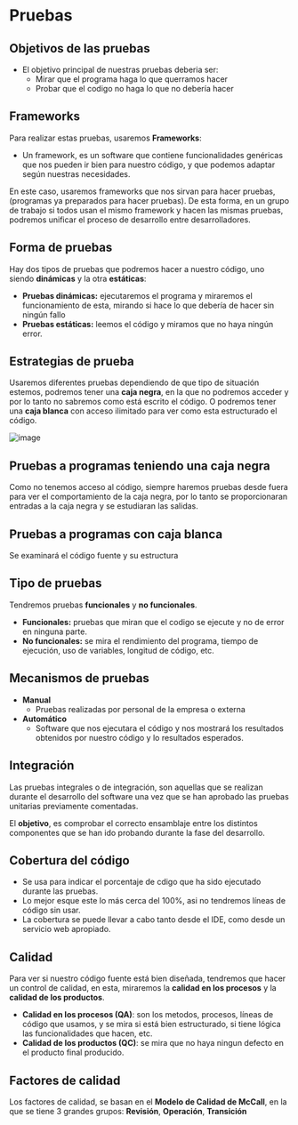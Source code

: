 # Pruebas
## Objetivos de las pruebas

* El objetivo principal de nuestras pruebas deberia ser:
  + Mirar que el programa haga lo que querramos hacer 
  + Probar que el codigo no haga lo que no debería hacer

## Frameworks

Para realizar estas pruebas, usaremos **Frameworks**:
  + Un framework, es un software que contiene funcionalidades genéricas que nos pueden ir bien para nuestro código, y que podemos adaptar según nuestras necesidades.
  
En este caso, usaremos frameworks que nos sirvan para hacer pruebas, (programas ya preparados para hacer pruebas). De esta forma, en un grupo de trabajo si todos usan el mismo framework y hacen las mismas pruebas, podremos unificar el proceso de desarrollo entre desarrolladores.

## Forma de pruebas

Hay dos tipos de pruebas que podremos hacer a nuestro código, uno siendo **dinámicas** y la otra **estáticas**:

  + **Pruebas dinámicas:** ejecutaremos el programa y miraremos el funcionamiento de esta, mirando si hace lo que debería de hacer sin ningún fallo
  + **Pruebas estáticas:** leemos el código y miramos que no haya ningún error.

## Estrategias de prueba

Usaremos diferentes pruebas dependiendo de que tipo de situación estemos, podremos tener una **caja negra**, en la que no podremos acceder y por lo tanto no sabremos como está escrito el código. O podremos tener una **caja blanca** con acceso ilimitado para ver como esta estructurado el código.

![image](http://jamj2000.github.io/entornosdesarrollo/3/assets/caja_blanca-caja_negra.png)

## Pruebas a programas teniendo una caja negra

Como no tenemos acceso al código, siempre haremos pruebas desde fuera para ver el comportamiento de la caja negra, por lo tanto se proporcionaran entradas a la caja negra y se estudiaran las salidas.

## Pruebas a programas con caja blanca

Se examinará el código fuente y su estructura

## Tipo de pruebas

Tendremos pruebas **funcionales** y **no funcionales**.

  + **Funcionales:** pruebas que miran que el codigo se ejecute y no de error en ninguna parte. 
  + **No funcionales:** se mira el rendimiento del programa, tiempo de ejecución, uso de variables, longitud de código, etc.

## Mecanismos de pruebas

  + **Manual**
    + Pruebas realizadas por personal de la empresa o externa
  + **Automático**
    + Software que nos ejecutara el código y nos mostrará los resultados obtenidos por nuestro código y lo resultados esperados.

## Integración
Las pruebas integrales o de integración, son aquellas que se realizan durante el desarrollo del software una vez que se han aprobado las pruebas unitarias previamente comentadas.

El **objetivo**, es comprobar el correcto ensamblaje entre los distintos componentes que se han ido probando durante la fase del desarrollo.

## Cobertura del código
+ Se usa para indicar el porcentaje de cdigo que ha sido ejecutado durante las pruebas.
+ Lo mejor esque este lo más cerca del 100%, asi no tendremos líneas de código sin usar.
+ La cobertura se puede llevar a cabo tanto desde el IDE, como desde un servicio web apropiado.

## Calidad
Para ver si nuestro código fuente está bien diseñada, tendremos que hacer un control de calidad, en esta, miraremos la **calidad en los procesos** y la **calidad de los productos**.
+ **Calidad en los procesos (QA)**: son los metodos, procesos, líneas de código que usamos, y se mira si está bien estructurado, si tiene lógica las funcionalidades que hacen, etc.
+ **Calidad de los productos (QC)**: se mira que no haya ningun defecto en el producto final producido.

## Factores de calidad
Los factores de calidad, se basan en el **Modelo de Calidad de McCall**, en la que se tiene 3 grandes grupos: **Revisión**, **Operación**, **Transición**
